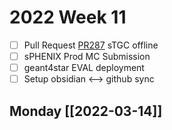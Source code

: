# 2022 Week 11 
- [ ] Pull Request [PR287](https://github.com/star-bnl/star-sw/pull/287) sTGC offline
- [ ] sPHENIX Prod MC Submission
- [ ] geant4star EVAL deployment
- [ ] Setup obsidian <--> github sync

## Monday [[2022-03-14]]




 
 